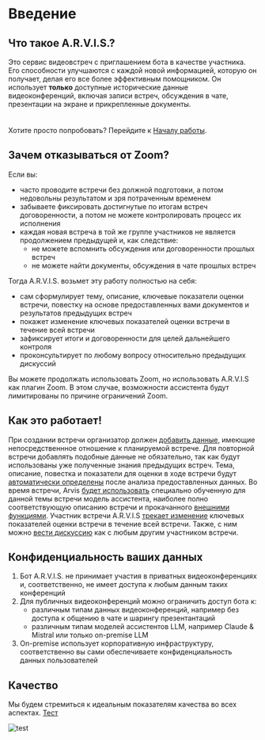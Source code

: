 # Введение <Badge type="danger" text="alpha" />

## Что такое A.R.V.I.S.? 

Это сервис видеовстреч с приглашением бота в качестве участника. Его способности улучшаются с каждой новой информацией, которую он получает, делая его все более эффективным помощником. Он использует **только** доступные исторические данные видеоконференций, включая записи встреч, обсуждения в чате, презентации на экране и прикрепленные документы.

<div class="tip custom-block" style="padding-top: 8px">

Хотите просто попробовать? Перейдите к [Началу работы](./get-started).

</div>

## Зачем отказываться от Zoom?

Если вы:
- часто проводите встречи без должной подготовки, а потом недовольны результатом и зря потраченным временем
- забываете фиксировать достигнутые по итогам встреч договоренности, а потом не можете контролировать процесс их исполнения
- каждая новая встреча в той же группе участников не является продолжением предыдущей и, как следствие:
    - не можете вспомнить обсуждения или договоренности прошлых встреч
    - не можете найти документы, обсуждения в чате прошлых встреч

Тогда A.R.V.I.S. возьмет эту работу полностью на себя:
- сам сформулирует тему, описание, ключевые показатели оценки встречи, повестку на основе предоставленных вами документов и результатов предыдущих встреч
- покажет изменение ключевых показателей оценки встречи в течение всей встречи
- зафиксирует итоги и договоренности для целей дальнейшего контроля
- проконсультирует по любому вопросу относительно предыдущих дискуссий

Вы можете продолжать использовать Zoom, но использовать A.R.V.I.S как плагин Zoom. В этом случае, возможности ассистента будут лимитированы по причине ограничений Zoom.

## Как это работает!

При создании встречи организатор должен [добавить данные](/ru/guide/links#add-knowledge-sources), имеющие непосредственнное отношение к планируемой встрече.
Для повторной встречи добавлять подобные данные не обязательно, так как будут использованы уже полученные знания предыдущих встреч. Тема, описание, повестка и показатели для оценки в ходе встречи будут [автоматически определены](/ru/guide/links#create-meeting-meta-tags-and-evaluation-metrics) после анализа предоставленных данных. Во время встречи, Arvis [будет использовать](/ru/guide/links#selecting-an-agent-model-that-matches-the-topic-and-description-of-the-meeting) специально обученную для данной темы встречи модель ассистента, наиболее полно соответствующую описанию встречи и прокачанного [внешними функциями](/ru/guide/links#upgrading-the-assistant-with-external-functions). Участник встречи A.R.V.I.S [трекает изменение](/ru/guide/links#updating-metrics) ключевых показателей оценки встречи в течение всей встречи. Также, с ним можно [вести дискуссию](/ru/guide/links#meeting-accompaniment) как с любым другим участником встречи.

## Конфиденциальность ваших данных

1. Бот A.R.V.I.S. не принимает участия в приватных видеоконференциях и, соответственно, не имеет доступа к любым данным таких конференций
1. Для публичных видеоконференций можно ограничить доступ бота к:
    - различным типам данных видеоконференций, например без доступа к общению в чате и шарингу презентантаций 
    - различным типам моделей ассистентов LLM, например Claude & Mistral или только on-premise LLM
1. On-premise использует корпоративную инфраструктуру, соответственно вы сами обеспечиваете конфиденциальность данных пользователей

## Качество

Мы будем стремиться к идеальным показателям качества во всех аспектах. [Тест](https://pagespeed.web.dev/analysis/https-arvis-doc-vercel-app/v4532dmnkv?form_factor=desktop)

![test](/IntroQuality.webp)

